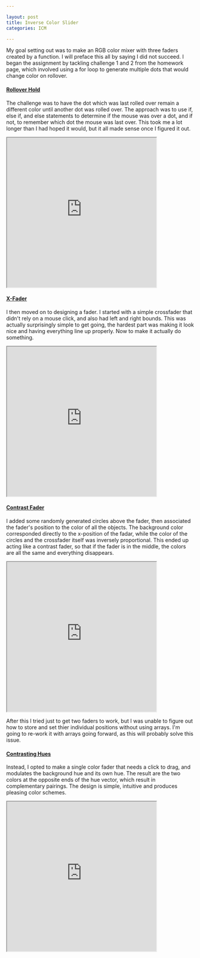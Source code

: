 ```yaml
---

layout: post
title: Inverse Color Slider
categories: ICM

---
```


My goal setting out was to make an RGB color mixer with three faders created by a function. I will preface this all by saying I did not succeed. I began the assignment by tackling challenge 1 and 2 from the homework page, which involved using a for loop to generate multiple dots that would change color on rollover.

#### [Rollover Hold](https://alpha.editor.p5js.org/patchbae/sketches/S1ObN2ds-)
 The challenge was to have the dot which was last rolled over remain a different color until another dot was rolled over. The approach was to use if, else if, and else statements to determine if the mouse was over a dot, and if not, to remember which dot the mouse was last over. This took me a lot longer than I had hoped it would, but it all made sense once I figured it out. 
<iframe width="400" height="400" src="https://alpha.editor.p5js.org/embed/S1ObN2ds-" scrolling="no"></iframe>

#### [X-Fader](https://alpha.editor.p5js.org/patchbae/sketches/rJ2J_jusW)
I then moved on to designing a fader. I started with a simple crossfader that didn't rely on a mouse click, and also had left and right bounds. This was actually surprisingly simple to get going, the hardest part was making it look nice and having everything line up properly. Now to make it actually do something.
<iframe scrolling="no" width="400" height="400" src="https://alpha.editor.p5js.org/embed/rJ2J_jusW"></iframe>

#### [Contrast Fader](https://alpha.editor.p5js.org/patchbae/sketches/ByRKtodoZ)
I added some randomly generated circles above the fader, then associated the fader's position to the color of all the objects. The background color corresponded directly to the x-position of the fadar, while the color of the circles and the crossfader itself was inversely proportional. This ended up acting like a contrast fader, so that if the fader is in the middle, the colors are all the same and everything disappears. 
<iframe scrolling="no" width="400" height="400" src="https://alpha.editor.p5js.org/embed/ByRKtodoZ"></iframe>

After this I tried just to get two faders to work, but I was unable to figure out how to store and set thier individual positions without using arrays. I'm going to re-work it with arrays going forward, as this will probably solve this issue. 

#### [Contrasting Hues](https://alpha.editor.p5js.org/patchbae/sketches/Hk2zTadoZ)
Instead, I opted to make a single color fader that needs a click to drag, and modulates the background hue and its own hue. The result are the two colors at the opposite ends of the hue vector, which result in complementary pairings. The design is simple, intuitive and produces pleasing color schemes. 
<iframe scrolling="no" width="400" height="400" src="https://alpha.editor.p5js.org/embed/Hk2zTadoZ"></iframe>
